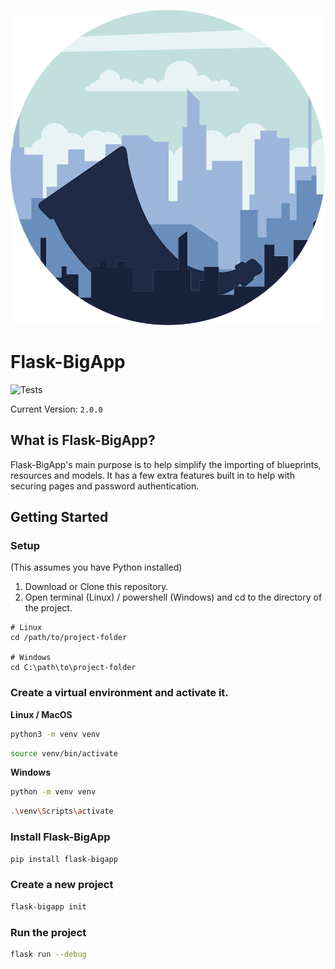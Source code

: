 ![](https://raw.githubusercontent.com/CheeseCake87/Flask-BigApp/master/_assets/Flask-BigApp-v2.png)

# Flask-BigApp

![Tests](https://github.com/CheeseCake87/Flask-BigApp/actions/workflows/tests.yml/badge.svg)

Current Version: `2.0.0`

## What is Flask-BigApp?

Flask-BigApp's main purpose is to help simplify the importing of blueprints, resources and models.
It has a few extra features built in to help with securing pages and password authentication.

## Getting Started

### Setup

(This assumes you have Python installed)

1. Download or Clone this repository.
2. Open terminal (Linux) / powershell (Windows) and cd to the directory of the project.

```text
# Linux
cd /path/to/project-folder

# Windows
cd C:\path\to\project-folder
```

### Create a virtual environment and activate it.

**Linux / MacOS**

```bash
python3 -m venv venv
```

```bash
source venv/bin/activate
```

**Windows**

```bash
python -m venv venv
```

```bash
.\venv\Scripts\activate
```

### Install Flask-BigApp

```bash
pip install flask-bigapp
```

### Create a new project

```bash
flask-bigapp init
```

### Run the project

```bash
flask run --debug
```